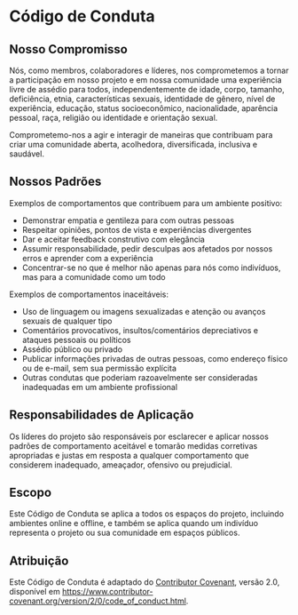 # Código de Conduta

## Nosso Compromisso

Nós, como membros, colaboradores e líderes, nos comprometemos a tornar a participação em nosso projeto e em nossa comunidade uma experiência livre de assédio para todos, independentemente de idade, corpo, tamanho, deficiência, etnia, características sexuais, identidade de gênero, nível de experiência, educação, status socioeconômico, nacionalidade, aparência pessoal, raça, religião ou identidade e orientação sexual.

Comprometemo-nos a agir e interagir de maneiras que contribuam para criar uma comunidade aberta, acolhedora, diversificada, inclusiva e saudável.

## Nossos Padrões

Exemplos de comportamentos que contribuem para um ambiente positivo:

* Demonstrar empatia e gentileza para com outras pessoas
* Respeitar opiniões, pontos de vista e experiências divergentes
* Dar e aceitar feedback construtivo com elegância
* Assumir responsabilidade, pedir desculpas aos afetados por nossos erros e aprender com a experiência
* Concentrar-se no que é melhor não apenas para nós como indivíduos, mas para a comunidade como um todo

Exemplos de comportamentos inaceitáveis:

* Uso de linguagem ou imagens sexualizadas e atenção ou avanços sexuais de qualquer tipo
* Comentários provocativos, insultos/comentários depreciativos e ataques pessoais ou políticos
* Assédio público ou privado
* Publicar informações privadas de outras pessoas, como endereço físico ou de e-mail, sem sua permissão explícita
* Outras condutas que poderiam razoavelmente ser consideradas inadequadas em um ambiente profissional

## Responsabilidades de Aplicação

Os líderes do projeto são responsáveis por esclarecer e aplicar nossos padrões de comportamento aceitável e tomarão medidas corretivas apropriadas e justas em resposta a qualquer comportamento que considerem inadequado, ameaçador, ofensivo ou prejudicial.

## Escopo

Este Código de Conduta se aplica a todos os espaços do projeto, incluindo ambientes online e offline, e também se aplica quando um indivíduo representa o projeto ou sua comunidade em espaços públicos.

## Atribuição

Este Código de Conduta é adaptado do [Contributor Covenant](https://www.contributor-covenant.org), versão 2.0, disponível em https://www.contributor-covenant.org/version/2/0/code_of_conduct.html.
